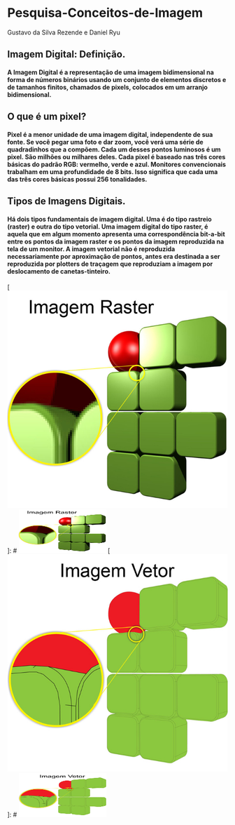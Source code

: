 # Pesquisa-Conceitos-de-Imagem

Gustavo da Silva Rezende e Daniel Ryu

## Imagem Digital: Definição.

#### A **Imagem Digital** é a representação de uma imagem bidimensional na forma de números binários usando um conjunto de elementos discretos e de tamanhos finitos, chamados de pixels, colocados em um arranjo bidimensional.

## O que é um pixel?

#### Pixel é a menor unidade de uma imagem digital, independente de sua fonte. Se você pegar uma foto e dar zoom, você verá uma série de quadradinhos que a compõem. Cada um desses pontos luminosos é um pixel. São milhões ou milhares deles. Cada pixel é baseado nas três cores básicas do padrão RGB: vermelho, verde e azul. Monitores convencionais trabalham em uma profundidade de 8 bits. Isso significa que cada uma das três cores básicas possui 256 tonalidades.

## Tipos de Imagens Digitais.

#### Há dois tipos fundamentais de imagem digital. Uma é do tipo rastreio (raster) e outra do tipo vetorial. Uma imagem digital do tipo raster, é aquela que em algum momento apresenta uma correspondência bit-a-bit entre os pontos da imagem raster e os pontos da imagem reproduzida na tela de um monitor. A imagem vetorial não é reproduzida necessariamente por aproximação de pontos, antes era destinada a ser reproduzida por plotters de traçagem que reproduziam a imagem por deslocamento de canetas-tinteiro.

[![Exemplo de Raster](/img/raster.jpg "Raster")]: # <img src="img/raster.jpg" width="200" height="100">
[![Exemplo de Vetor](/img/vector.jpg "Vetor")]: # <img src="img/vector.jpg" width="200" height="100">


